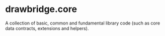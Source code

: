 # drawbridge.core
A collection of basic, common and fundamental library code (such as core data contracts, extensions and helpers).
